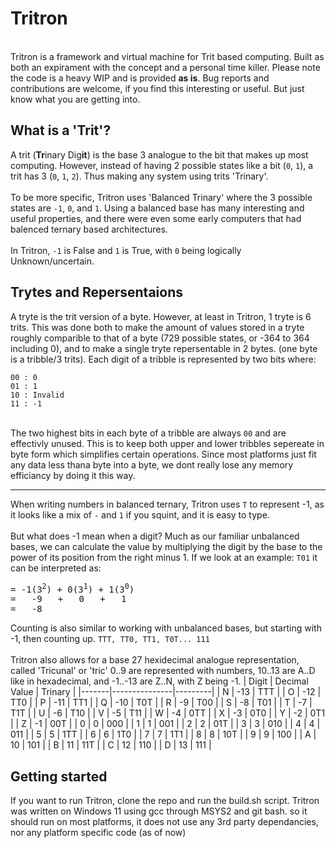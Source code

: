 # Tritron
<br>
Tritron is a framework and virtual machine for Trit based computing. Built as both an expirament with the concept and a personal time killer. Please note the code is a heavy WIP and is provided <b>as is</b>. Bug reports and contributions are welcome, if you find this interesting or useful. But just know what you are getting into.

## What is a 'Trit'?
A trit (<b>Tr</b>inary Dig<b>it</b>) is the base 3 analogue to the bit that makes up most computing. However, instead of having 2 possible states like a bit (`0`, `1`), a trit has 3 (`0`, `1`, `2`). Thus making any system using trits 'Trinary'.
<br><br>
To be more specific, Tritron uses 'Balanced Trinary' where the 3 possible states are `-1`, `0`, and `1`. Using a balanced base has many interesting and useful properties, and there were even some early computers that had balenced ternary based architectures.
<br><br>
In Tritron, `-1` is False and `1` is True, with `0` being logically Unknown/uncertain.

## Trytes and Repersentaions
A tryte is the trit version of a byte. However, at least in Tritron, 1 tryte is 6 trits. This was done both to make the amount of values stored in a tryte roughly comparible to that of a byte (729 possible states, or -364 to 364 including 0), and to make a single tryte repersentable in 2 bytes. (one byte is a tribble/3 trits). Each digit of a tribble is represented by two bits where:<br>
```
00 : 0
01 : 1
10 : Invalid
11 : -1
```
<br>The two highest bits in each byte of a tribble are always `00` and are effectivly unused. This is to keep both upper and lower tribbles sepereate in byte form which simplifies certain operations. Since most platforms just fit any data less thana byte into a byte, we dont really lose any memory efficiancy by doing it this way.<hr>

When writing numbers in balanced ternary, Tritron uses `T` to represent -1, as it looks like a mix of `-` and `1` if you squint, and it is easy to type. 
<br><br>
But what does -1 mean when a digit? Much as our familiar unbalanced bases, we can calculate the value by multiplying the digit by the base to the power of its position from the right minus 1. If we look at an example: `T01` it can be interpreted as: <br>
<pre>= -1(3<sup>2</sup>) + 0(3<sup>1</sup>) + 1(3<sup>0</sup>)
=   -9   +   0   +   1
=   -8</pre>

Counting is also similar to working with unbalanced bases, but starting with -1, then counting up. `TTT, TT0, TT1, T0T... 111`
<br> <br>
Tritron also allows for a base 27 hexidecimal analogue representation, called 'Tricunal' or 'tric' 0..9 are represented with numbers, 10..13 are A..D like in hexadecimal, and -1..-13 are Z..N, with Z being -1.
| Digit | Decimal Value | Trinary |
|-------|---------------|---------|
| N     | -13           | TTT     |
| O     | -12           | TT0     |
| P     | -11           | TT1     |
| Q     | -10           | T0T     |
| R     | -9            | T00     |
| S     | -8            | T01     |
| T     | -7            | T1T     |
| U     | -6            | T10     |
| V     | -5            | T11     |
| W     | -4            | 0TT     |
| X     | -3            | 0T0     |
| Y     | -2            | 0T1     |
| Z     | -1            | 00T     |
| 0     | 0             | 000     |
| 1     | 1             | 001     |
| 2     | 2             | 01T     |
| 3     | 3             | 010     |
| 4     | 4             | 011     |
| 5     | 5             | 1TT     |
| 6     | 6             | 1T0     |
| 7     | 7             | 1T1     |
| 8     | 8             | 10T     |
| 9     | 9             | 100     |
| A     | 10            | 101     |
| B     | 11            | 11T     |
| C     | 12            | 110     |
| D     | 13            | 111     |

## Getting started
If you want to run Tritron, clone the repo and run the build.sh script. Tritron was written on Windows 11 using gcc through MSYS2 and git bash. so it should run on most platforms, it does not use any 3rd party dependancies, nor any platform specific code (as of now)
